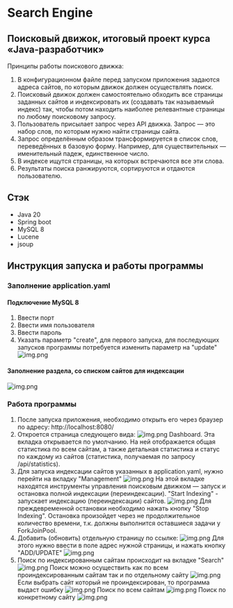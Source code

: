 # Search Engine
## Поисковый движок, итоговый проект курса «Java-разработчик»

Принципы работы поискового движка:
1.  В конфигурационном файле перед запуском приложения задаются
    адреса сайтов, по которым движок должен осуществлять поиск.
2. Поисковый движок должен самостоятельно обходить все страницы заданных сайтов и индексировать их (создавать так называемый индекс) так, чтобы потом находить наиболее релевантные страницы по любому поисковому запросу.
3.  Пользователь присылает запрос через API движка. Запрос — это набор слов, по которым нужно найти страницы сайта.
4. Запрос определённым образом трансформируется в список слов, переведённых в базовую форму. Например, для существительных — именительный падеж, единственное число.
5.  В индексе ищутся страницы, на которых встречаются все эти слова.
6.  Результаты поиска ранжируются, сортируются и отдаются пользователю.

## Стэк
* Java 20
* Spring boot
* MySQL 8
* Lucene
* jsoup

## Инструкция запуска и работы программы
### Заполнение application.yaml
#### Подключение MySQL 8
1. Ввести порт
2. Ввести имя пользователя
3. Ввести пароль
4. Указать параметр "create", для первого запуска, для последующих запусков программы потребуется изменить параметр на "update"
![img.png](img/1.png)
#### Заполнение раздела, со списком сайтов для индексации
![img.png](img/2.png)

### Работа программы
1. После запуска приложения, необходимо открыть его через браузер по адресу: http://localhost:8080/
2. Откроется страница следующего вида:
   ![img.png](img/3.png)
   Dashboard. Эта вкладка открывается по умолчанию. На ней
   отображается общая статистика по всем сайтам, а также детальная статистика и статус по каждому из сайтов (статистика, получаемая по запросу /api/statistics).
3. Для запуска индексации сайтов указанных в application.yaml, нужно перейти на вкладку "Management"
   ![img.png](img/4.png)
   На этой вкладке находятся инструменты управления поисковым движком — запуск и остановка полной индексации (переиндексации).
   "Start Indexing" - запускает индексацию (переиндексации) сайтов.
   ![img.png](img/5.png)
   Для преждевременной остановки необходимо нажать кнопку "Stop Indexing". Остановка произойдет через не продолжительное количество времени, т.к. должны выполнится оставшиеся задачи у ForkJoinPool.
4. Добавить (обновить) отдельную страницу по ссылке:
   ![img.png](img/6.png)
   Для этого нужно ввести в поле адрес нужной страницы, и нажать кнопку "ADD/UPDATE"
   ![img.png](img/7.png)
5. Поиск по индексированным сайтам происходит на вкладке "Search"
   ![img.png](img/8.png)
   Поиск можно осуществить как по всем проиндексированным сайтам так и по отдельному сайту
   ![img.png](img/9.png)
   Если выбрать сайт который не проиндексирован, то программа выдаст ошибку
   ![img.png](img/10.png)
   Поиск по всем сайтам
   ![img.png](img/11.png)
   Поиск по конкретному сайту
   ![img.png](img/12.png)
   